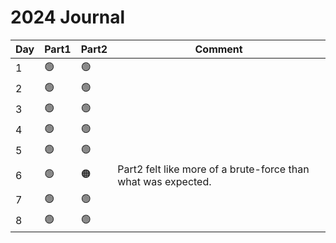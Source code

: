 # 2024 Journal

| Day | Part1          | Part2           | Comment                                                       |
| --- | -------------- | --------------- | ------------------------------------------------------------- |
| 1   | :green_circle: | :green_circle:  |                                                               |
| 2   | :green_circle: | :green_circle:  |                                                               |
| 3   | :green_circle: | :green_circle:  |                                                               |
| 4   | :green_circle: | :green_circle:  |                                                               |
| 5   | :green_circle: | :green_circle:  |                                                               |
| 6   | :green_circle: | :orange_circle: | Part2 felt like more of a brute-force than what was expected. |
| 7   | :green_circle: | :green_circle:  |                                                               |
| 8   | :green_circle: | :green_circle:  |                                                               |
